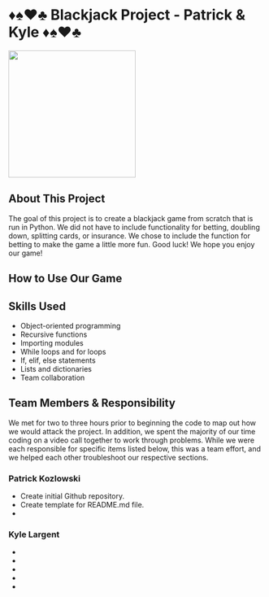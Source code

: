 # ♦️♠️♥️♣️ Blackjack Project - Patrick & Kyle ♦️♠️♥️♣️

<img src=https://thekatynews.com/wp-content/uploads/2020/10/Black-Jack-1024x576.png height="250">

## About This Project

The goal of this project is to create a blackjack game from scratch that is run in Python. We did not have to include functionality for betting, doubling down, splitting cards, or insurance. We chose to include the function for betting to make the game a little more fun. Good luck! We hope you enjoy our game!

## How to Use Our Game



## Skills Used

- Object-oriented programming
- Recursive functions
- Importing modules
- While loops and for loops
- If, elif, else statements
- Lists and dictionaries
- Team collaboration

## Team Members & Responsibility

We met for two to three hours prior to beginning the code to map out how we would attack the project. In addition, we spent the majority of our time coding on a video call together to work through problems. While we were each responsible for specific items listed below, this was a team effort, and we helped each other troubleshoot our respective sections.

### Patrick Kozlowski

- Create initial Github repository.
- Create template for README.md file.
- 

### Kyle Largent

- 
- 
- 
- 
- 
